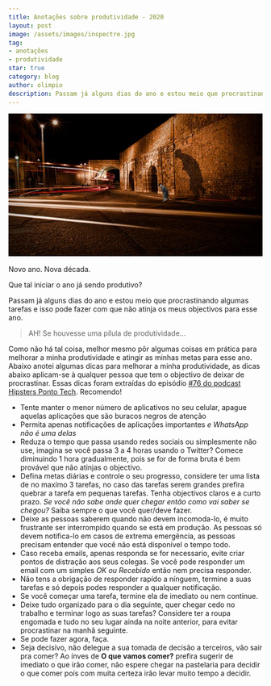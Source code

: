 ```yaml
---
title: Anotações sobre produtividade - 2020
layout: post
image: /assets/images/inspectre.jpg
tag:
- anotações
- produtividade
star: true
category: blog
author: olimpio
description: Passam já alguns dias do ano e estou meio que procrastinando algumas tarefas e isso pode fazer com que não atinja os meus objectivos para esse ano.
---
```

![In/spectre](/assets/images/inspectre.jpg)

Novo ano. Nova década.

Que tal iniciar o ano já sendo produtivo? 

Passam já alguns dias do ano e estou meio que procrastinando algumas tarefas e isso pode fazer com que não atinja os meus objectivos para esse ano. 

> AH! Se houvesse uma pílula de produtividade...  

Como não há tal coisa, melhor mesmo pôr algumas coisas em prática para melhorar a minha produtividade e atingir as minhas metas para esse ano. Abaixo anotei algumas dicas para melhorar a minha produtividade, as dicas abaixo aplicam-se à qualquer pessoa que tem o objectivo de deixar de procrastinar.
Essas dicas foram extraídas do episódio [#76 do podcast Hipsters Ponto Tech](https://hipsters.tech/produtividade-hipsters-76/). Recomendo!

- Tente manter o menor número de aplicativos no seu celular, apague aquelas aplicações que são buracos negros de atenção
- Permita apenas notificações de aplicações importantes *e WhatsApp não é uma delas*
- Reduza o tempo que passa usando redes sociais ou simplesmente não use, imagina se você passa 3 a 4 horas usando o Twitter? Comece diminuindo 1 hora gradualmente, pois se for de forma bruta é bem provável que não atinjas o objectivo.
- Defina metas diárias e controle o seu progresso, considere ter uma lista de no maxímo 3 tarefas, no caso das tarefas serem grandes prefira quebrar a tarefa em pequenas tarefas. Tenha objectivos claros e a curto prazo. *Se você não sabe onde quer chegar então como vai saber se chegou?* Saiba sempre o que você quer/deve fazer.
- Deixe as pessoas saberem quando não devem incomoda-lo, é muito frustrante ser interrompido quando se está em produção. As pessoas só devem notifica-lo em casos de extrema emergência, as pessoas precisam entender que você não está disponível o tempo todo. 
- Caso receba emails, apenas responda se for necessario, evite criar pontos de distração aos seus colegas. Se você pode responder um email com um simples *OK ou Recebido* então nem precisa responder.
- Não tens a obrigação de responder rapído a nínguem, termine a suas tarefas e só depois podes responder a qualquer notificação. 
- Se você começar uma tarefa, termine ela de imediato ou nem continue.
- Deixe tudo organizado para o dia seguinte, quer chegar cedo no trabalho e terminar logo as suas tarefas? Considere ter a roupa engomada e tudo no seu lugar ainda na noite anterior, para evitar procrastinar na manhã seguinte. 
- Se pode fazer agora, faça.
- Seja decisivo, não delegue a sua tomada de decisão a terceiros, vão sair pra comer? Ao ínves de **O que vamos comer?** prefira sugerir de imediato o que irão comer, não espere chegar na pastelaria para decidir o que comer poís com muita certeza irão levar muito tempo a decidir.
